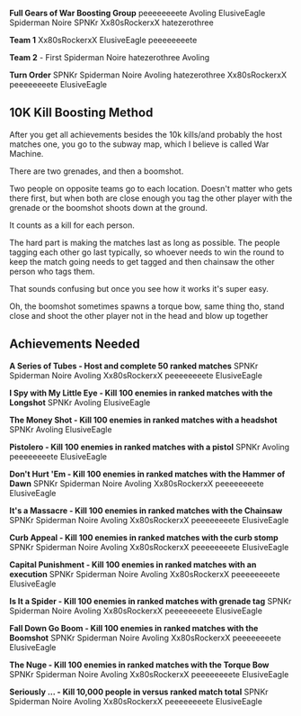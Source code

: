 
**Full Gears of War Boosting Group**
peeeeeeeete
Avoling
ElusiveEagle
Spiderman Noire
SPNKr
Xx80sRockerxX
hatezerothree



**Team 1**
Xx80sRockerxX
ElusiveEagle
peeeeeeeete

**Team 2** - First
Spiderman Noire
hatezerothree
Avoling


**Turn Order**
SPNKr
Spiderman Noire
Avoling
hatezerothree
Xx80sRockerxX
peeeeeeeete
ElusiveEagle


## 10K Kill Boosting Method
After you get all achievements besides the 10k kills/and probably the host matches one, you go to the subway map, which I believe is called War Machine. 

There are two grenades, and then a boomshot. 

Two people on opposite teams go to each location. Doesn't matter who gets there first, but when both are close enough you tag the other player with the grenade or the boomshot shoots down at the ground. 

It counts as a kill for each person. 

The hard part is making the matches last as long as possible. The people tagging each other go last typically, so whoever needs to win the round to keep the match going needs to get tagged and then chainsaw the other person who tags them.

That sounds confusing but once you see how it works it's super easy.

Oh, the boomshot sometimes spawns a torque bow, same thing tho, stand close and shoot the other player not in the head and blow up together


## Achievements Needed

**A Series of Tubes - Host and complete 50 ranked matches**
SPNKr
Spiderman Noire
Avoling
Xx80sRockerxX
peeeeeeeete
ElusiveEagle

**I Spy with My Little Eye - Kill 100 enemies in ranked matches with the Longshot**
SPNKr
Avoling
ElusiveEagle

**The Money Shot - Kill 100 enemies in ranked matches with a headshot**
SPNKr
Avoling
ElusiveEagle

**Pistolero - Kill 100 enemies in ranked matches with a pistol**
SPNKr
Avoling
peeeeeeeete
ElusiveEagle

**Don't Hurt 'Em - Kill 100 enemies in ranked matches with the Hammer of Dawn**
SPNKr
Spiderman Noire
Avoling
Xx80sRockerxX
peeeeeeeete
ElusiveEagle

**It's a Massacre - Kill 100 enemies in ranked matches with the Chainsaw**
SPNKr
Spiderman Noire
Avoling
Xx80sRockerxX
peeeeeeeete
ElusiveEagle

**Curb Appeal - Kill 100 enemies in ranked matches with the curb stomp**
SPNKr
Spiderman Noire
Avoling
Xx80sRockerxX
peeeeeeeete
ElusiveEagle

**Capital Punishment - Kill 100 enemies in ranked matches with an execution**
SPNKr
Spiderman Noire
Avoling
Xx80sRockerxX
peeeeeeeete
ElusiveEagle

**Is It a Spider - Kill 100 enemies in ranked matches with grenade tag**
SPNKr
Spiderman Noire
Avoling
Xx80sRockerxX
peeeeeeeete
ElusiveEagle

**Fall Down Go Boom - Kill 100 enemies in ranked matches with the Boomshot**
SPNKr
Spiderman Noire
Avoling
Xx80sRockerxX
peeeeeeeete
ElusiveEagle

**The Nuge - Kill 100 enemies in ranked matches with the Torque Bow**
SPNKr
Spiderman Noire
Avoling
Xx80sRockerxX
peeeeeeeete
ElusiveEagle

**Seriously ... - Kill 10,000 people in versus ranked match total**
SPNKr
Spiderman Noire
Avoling
Xx80sRockerxX
peeeeeeeete
ElusiveEagle





